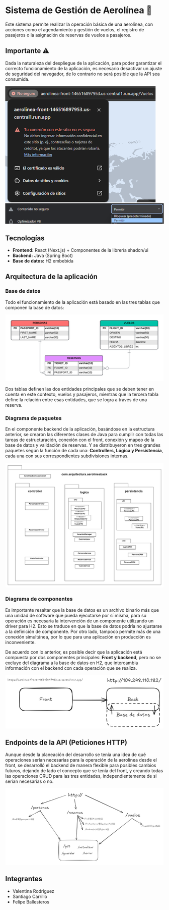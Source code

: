 # Sistema de Gestión de Aerolínea 🛫

Este sistema permite realizar la operación básica de una aerolínea, con acciones como el agendamiento y gestión de
vuelos, el registro de pasajeros o la asignación de reservas de vuelos a pasajeros.

## **Importante ⚠️**
Dada la naturaleza del despliegue de la aplicación, para poder garantizar el correcto funcionamiento de la aplicación,
es necesario desactivar un ajuste de seguridad del navegador, de lo contrario no será posible que la API sea consumida.

![allow1.png](docs%2Fallow1.png)
![allow2.png](docs%2Fallow2.png)
## Tecnologías

- **Frontend:** React (Next.js) + Componentes de la librería shadcn/ui
- **Backend:** Java (Spring Boot)
- **Base de datos:** H2 embebida

## Arquitectura de la aplicación

### Base de datos
Todo el funcionamiento de la aplicación está basado en las tres tablas que componen la base de datos:

![](docs/erd.png)

Dos tablas definen las dos entidades principales que se deben tener en cuenta en este contexto, vuelos y pasajeros,
mientras que la tercera tabla define la relación entre esas entidades, que se logra a través de una reserva.

### Diagrama de paquetes
En el componente backend de la aplicación, basándose en la estructura anterior, se crearon las diferentes clases de Java
para cumplir con todas las tareas de estructuración, conexión con el front, conexión y mapeo de la base de datos y
validación de reservas. Y se distribuyeron en tres grandes paquetes según la función de cada una: **Controllers,
Lógica y Persistencia**, cada una con sus correspondientes subdivisiones internas.

![pckgd.drawio.png](docs%2Fpckgd.drawio.png)

### Diagrama de componentes
Es importante resaltar que la base de datos es un archivo binario más que una unidad de software que pueda ejecutarse
por sí misma, para su operación es necesaria la intervención de un componente utilizando un driver para H2. Esto se 
traduce en que la base de datos podría no ajustarse a la definición de componente. Por otro lado, tampoco permite más de
una conexión simultánea, por lo que para una aplicación en producción es inconveniente.

De acuerdo con lo anterior, es posible decir que la aplicación está compuesta por dos componentes principales: **Front
y backend**, pero no se excluye del diagrama a la base de datos en H2, que intercambia información con el backend con
cada operación que se realiza.

![componentes.png](docs%2Fcomponentes.png)

## Endpoints de la API (Peticiones HTTP)
Aunque desde la planeación del desarrollo se tenía una idea de qué operaciones serían necesarias para la operación de la
aerolínea desde el front, se desarrolló el backend de manera flexible para posibles cambios futuros, dejando de lado el
concepto que se tenía del front, y creando todas las operaciones CRUD para las tres entidades, independientemente de si
serían necesarias o no.

![requests.png](docs%2Frequests.png)

## Integrantes
- Valentina Rodríguez
- Santiago Carrillo
- Felipe Ballesteros
